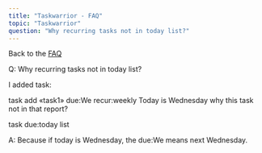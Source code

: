 ```yaml
---
title: "Taskwarrior - FAQ"
topic: "Taskwarrior"
question: "Why recurring tasks not in today list?"
---
```


Back to the [FAQ](/support/faq)

Q: Why recurring tasks not in today list?

I added task:

task add «task1» due:We recur:weekly
Today is Wednesday why this task not in that report?

task due:today list

A: Because if today is Wednesday, the due:We means next Wednesday.

